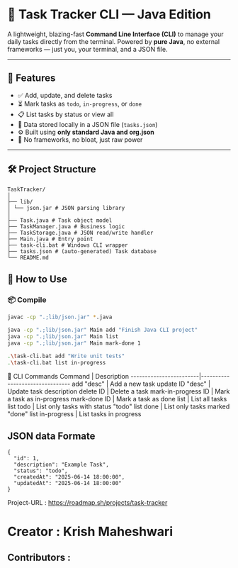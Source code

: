 # 🧠 Task Tracker CLI — Java Edition

A lightweight, blazing-fast **Command Line Interface (CLI)** to manage your daily tasks directly from the terminal. Powered by **pure Java**, no external frameworks — just you, your terminal, and a JSON file.

---

## 🚀 Features

- ✅ Add, update, and delete tasks
- ⏳ Mark tasks as `todo`, `in-progress`, or `done`
- 📋 List tasks by status or view all
- 💾 Data stored locally in a JSON file (`tasks.json`)
- ⚙️ Built using **only standard Java and org.json**
- 🧩 No frameworks, no bloat, just raw power

---

## 🛠 Project Structure
```
TaskTracker/
│
├── lib/
│ └── json.jar # JSON parsing library
│
├── Task.java # Task object model
├── TaskManager.java # Business logic
├── TaskStorage.java # JSON read/write handler
├── Main.java # Entry point
├── task-cli.bat # Windows CLI wrapper
├── tasks.json # (auto-generated) Task database
└── README.md
```
## 🧪 How to Use

### 📦 Compile

```bash
javac -cp ".;lib/json.jar" *.java

java -cp ".;lib/json.jar" Main add "Finish Java CLI project"
java -cp ".;lib/json.jar" Main list
java -cp ".;lib/json.jar" Main mark-done 1

.\task-cli.bat add "Write unit tests"
.\task-cli.bat list in-progress

```

🧩 CLI Commands
Command	                |      Description
------------------------|--------------------------------
add "desc"	            |      Add a new task
update ID "desc"	    |      Update task description
delete ID	            |      Delete a task
mark-in-progress ID	    |      Mark a task as in-progress
mark-done ID	        |      Mark a task as done
list	                |      List all tasks
list todo	            |      List only tasks with status "todo"
list done	            |      List only tasks marked "done"
list in-progress	    |      List tasks in progress

## JSON data Formate
```
{
  "id": 1,
  "description": "Example Task",
  "status": "todo",
  "createdAt": "2025-06-14 18:00:00",
  "updatedAt": "2025-06-14 18:00:00"
}
```

Project-URL : https://roadmap.sh/projects/task-tracker

# Creator : Krish Maheshwari

## Contributors : 